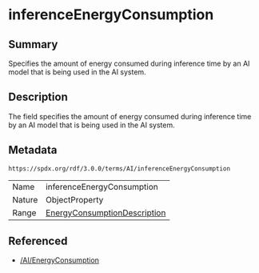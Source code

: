 <!-- Automatically generated by spec-parser v2.3.0 on 2024-07-16T15:00:52.540788+00:00 -->
<!-- SPDX-License-Identifier: Community-Spec-1.0 -->

# inferenceEnergyConsumption

## Summary

Specifies the amount of energy consumed during inference time by an AI model
that is being used in the AI system.


## Description

The field specifies the amount of energy consumed during inference time by an
AI model that is being used in the AI system.


## Metadata

`https://spdx.org/rdf/3.0.0/terms/AI/inferenceEnergyConsumption`


| | |
|---|---|
| Name | inferenceEnergyConsumption |
| Nature | ObjectProperty |
| Range | [EnergyConsumptionDescription](../Classes/EnergyConsumptionDescription.md) |




## Referenced

- [/AI/EnergyConsumption](../../AI/Classes/EnergyConsumption.md)

